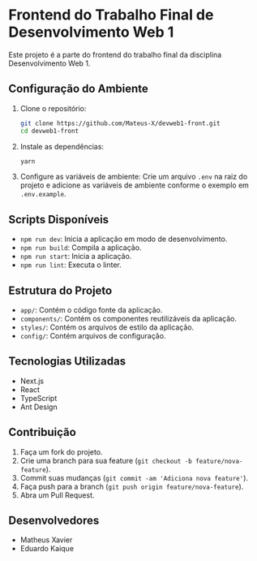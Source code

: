 # Frontend do Trabalho Final de Desenvolvimento Web 1

Este projeto é a parte do frontend do trabalho final da disciplina Desenvolvimento Web 1.

## Configuração do Ambiente

1. Clone o repositório:
    ```bash
    git clone https://github.com/Mateus-X/devweb1-front.git
    cd devweb1-front
    ```

2. Instale as dependências:
    ```bash
    yarn
    ```

3. Configure as variáveis de ambiente:
    Crie um arquivo `.env` na raiz do projeto e adicione as variáveis de ambiente conforme o exemplo em `.env.example`.

## Scripts Disponíveis

- `npm run dev`: Inicia a aplicação em modo de desenvolvimento.
- `npm run build`: Compila a aplicação.
- `npm run start`: Inicia a aplicação.
- `npm run lint`: Executa o linter.

## Estrutura do Projeto

- `app/`: Contém o código fonte da aplicação.
- `components/`: Contém os componentes reutilizáveis da aplicação.
- `styles/`: Contém os arquivos de estilo da aplicação.
- `config/`: Contém arquivos de configuração.

## Tecnologias Utilizadas

- Next.js
- React
- TypeScript
- Ant Design

## Contribuição

1. Faça um fork do projeto.
2. Crie uma branch para sua feature (`git checkout -b feature/nova-feature`).
3. Commit suas mudanças (`git commit -am 'Adiciona nova feature'`).
4. Faça push para a branch (`git push origin feature/nova-feature`).
5. Abra um Pull Request.

## Desenvolvedores

- Matheus Xavier
- Eduardo Kaique
